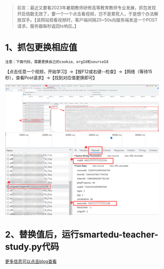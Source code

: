 >前言：最近又要看2023年暑期教师研修高等教育教师专业发展，抓包发现开启倍数无效了，要一个一个点击看视频，岂不是累死人，于是想个办法解放双手。【该网站观看视频时，客户端间隔20~50s向服务端发送一个POST请求，服务器每秒返回ts响应。】



# 1、抓包更换相应值
`注意：下面代码，需要更换自己的cookie、orgId和sourceId`

【点击任意一个视频，开始学习】->【按F12或右键--检查】->【网络（等待15秒），查看Post请求】->【找到对应值更换即可】

![Alt Text](https://raw.githubusercontent.com/wisdom-zhe/MyPic/img/img/small-eduction1.png)
![Alt Text](https://raw.githubusercontent.com/wisdom-zhe/MyPic/img/img/small-eduction2.png)




# 2、替换值后，运行smartedu-teacher-study.py代码


[更多信息可以点击blog查看](https://blog.csdn.net/qq_44231797/article/details/131894668?spm=1001.2014.3001.5502)

```
